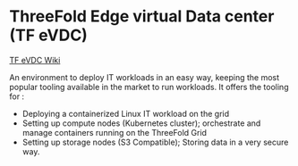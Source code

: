 # ThreeFold Edge virtual Data center (TF eVDC)

[TF eVDC Wiki](https://vdc.threefold.io)

An environment to deploy IT workloads in an easy way, keeping the most popular tooling available in the market to run workloads.
It offers the tooling for :
- Deploying a containerized Linux IT workload on the grid
- Setting up compute nodes (Kubernetes cluster); orchestrate and manage containers running on the ThreeFold Grid
- Setting up storage nodes (S3 Compatible); Storing data in a very secure way.

